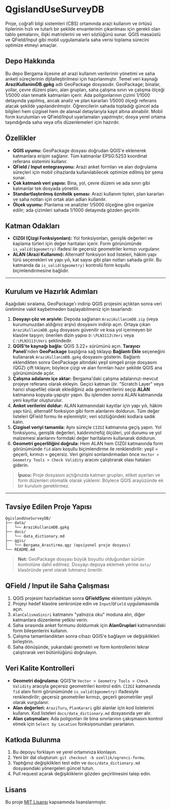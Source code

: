 # QgislandUseSurveyDB

Proje, coğrafi bilgi sistemleri (CBS) ortamında arazi kullanım ve örtüsü tiplerinin hızlı ve tutarlı bir şekilde envanterinin çıkarılması için gerekli olan tablo şemalarını, ilişki matrislerini ve veri sözlüğünü sunar. QGIS masaüstü ve QField/Input gibi mobil uygulamalarla saha verisi toplama sürecini optimize etmeyi amaçlar.

## Depo Hakkında

Bu depo Bergama ilçesine ait arazi kullanım verilerinin yönetimi ve saha anketi süreçlerinin dijitalleştirilmesi için hazırlanmıştır. Temel veri kaynağı **AraziKullanimDB.gpkg** adlı GeoPackage dosyasıdır. GeoPackage; binalar, yollar, çevre düzeni planı, alan grupları, saha çalışma sınırı ve çalışma ölçeği 1/5000 olan tematik katmanları içerir. Ada poligonlarının çizimi 1/1000 detayında yapılmış, ancak analiz ve plan kararları 1/5000 ölçeği referans alacak şekilde yapılandırılmıştır. Öğrencilerin sahada topladığı güncel ada bilgileri hem çizgisel hem de alansal detaylarıyla kayıt altına alınabilir. Mobil form kurulumları ve QField/Input uyarlamaları yapılmıştır; dosya yerel ortama taşındığında saha veya ofis düzenlemeleri için hazırdır.

## Özellikler

* **QGIS uyumu:** GeoPackage dosyası doğrudan QGIS'e eklenerek katmanlara erişim sağlanır. Tüm katmanlar EPSG:5253 koordinat referans sistemini kullanır.
* **QField / Input entegrasyonu:** Arazi anket formları ve alan doğrulama süreçleri için mobil cihazlarda kullanılabilecek optimize edilmiş bir şema sunar.
* **Çok katmanlı veri yapısı:** Bina, yol, çevre düzeni ve ada sınırı gibi katmanlar tek dosyada yönetilir.
* **Standartlaştırılmış öznitelik şeması:** Arazi kullanım tipleri, plan kararları ve saha notları için ortak alan adları kullanılır.
* **Ölçek uyumu:** Planlama ve analizler 1/5000 ölçeğine göre organize edilir; ada çizimleri sahada 1/1000 detayında gözden geçirilir.

## Katman Odakları

* **CIZGI (Çizgi Fonksiyonları):** Yol fonksiyonları, genişlik değerleri ve kaplama türleri için değer haritaları içerir. Form görünümünde `is_valid($geometry)` ifadesi ile geçersiz geometriler kırmızı vurgulanır.
* **ALAN (Arazi Kullanımı):** Alternatif fonksiyon kod listeleri, hâkim yapı türü seçenekleri ve yapı yılı, kat sayısı gibi plan notları sahada girilir. Bu katmanda da `is_valid($geometry)` kontrolü form koşullu biçimlendirmesine bağlıdır.

--- 

## Kurulum ve Hazırlık Adımları

Aşağıdaki sıralama, GeoPackage'ı indirip QGIS projesini açtıktan sonra veri üretimine vakit kaybetmeden başlayabilmeniz için tasarlandı:

1. **Dosyayı çöz ve arşivle:** Depoda sağlanan `AraziKullanimDB.zip` (veya kurumunuzdan aldığınız arşiv) dosyasını indirip açın. Ortaya çıkan `AraziKullanimDB.gpkg` dosyasını güvenilir ve kısa yol içermeyen bir klasöre taşıyın; önerilen dizin yapısı `D:\PLN3113\Veri` veya `C:\PLN3113\Veri` şeklindedir.
2. **QGIS'te kaynağı bağla:** QGIS 3.22+ sürümünü açın. **Tarayıcı Paneli**'nden **GeoPackage** başlığına sağ tıklayıp **Bağlantı Ekle** seçeneğini kullanarak `AraziKullanimDB.gpkg` dosyasını gösterin. Bağlantı eklendikten sonra GeoPackage altındaki yeşil simgeli proje dosyasını (QGZ) çift tıklayın; böylece çizgi ve alan formları hazır şekilde QGIS ana görünümünde açılır.
3. **Çalışma adalarını içe aktar:** Bergama'daki çalışma adalarınızı mevcut projeye referans olarak ekleyin. Geçici katman (ör. "Scratch Layer" veya harici shapefile) olarak eklediğiniz ada geometrilerini seçip **ALAN** katmanına kopyala-yapıştır yapın. Bu işlemden sonra ALAN katmanında yeni kayıtlar oluşturulur.
4. **Anket verilerini doldur:** ALAN katmanındaki kayıtlar için yapı yılı, hâkim yapı türü, alternatif fonksiyon gibi form alanlarını doldurun. Tüm değer listeleri QField formu ile eşlenmiştir; veri sözlüğündeki kodlara sadık kalın.
5. **Çizgisel veriyi tamamla:** Aynı süreçle `CIZGI` katmanına geçiş yapın. Yol fonksiyonu, genişlik değerleri, kaldırım/refüj ölçüleri, yol durumu ve yol malzemesi alanlarını formdaki değer haritalarını kullanarak doldurun.
6. **Geometri geçerliliğini doğrula:** Hem ALAN hem CIZGI katmanında form görünümünde `fid` alanı koşullu biçimlendirme ile renklendirilir: yeşil = geçerli, kırmızı = geçersiz. Veri girişini sonlandırmadan önce `Vector > Geometry Tools > Check Validity` aracını çalıştırarak olası hataları giderin.

> **İpucu:** Proje dosyasını açtığınızda katman grupları, etiket ayarları ve form düzenleri otomatik olarak yüklenir. Böylece QGIS arayüzünde ek bir kurulum gerektirmez.

---

## Tavsiye Edilen Proje Yapısı
```
QgislandUseSurveyDB/
├── data/
│   └── AraziKullanimDB.gpkg
├── docs/
│   └── data_dictionary.md
├── qgis/
│   └── Bergama_Arastirma.qgz (opsiyonel proje dosyası)
└── README.md
```

> **Not:** GeoPackage dosyası büyük boyutlu olduğundan sürüm kontrolüne dahil edilmez. Dosyayı depoya eklemek yerine `data/` klasöründe yerel olarak tutmanız önerilir.

## QField / Input ile Saha Çalışması

1. QGIS projesini hazırladıktan sonra **QFieldSync** eklentisini yükleyin.
2. Projeyi hedef klasöre senkronize edin ve `Input`/`QField` uygulamasında açın.
3. `AlanCalismaSiniri` katmanını "yalnızca oku" moduna alın, diğer katmanlara düzenleme yetkisi verin.
4. Saha sırasında anket formunu doldurmak için **AlanGruplari** katmanındaki form bileşenlerini kullanın.
5. Çalışma tamamlandıktan sonra cihazı QGIS'e bağlayın ve değişiklikleri birleştirin.
6. Saha dönüşünde, yukarıdaki geometri ve form kontrollerini tekrar çalıştırarak veri bütünlüğünü doğrulayın.

## Veri Kalite Kontrolleri

* **Geometri doğrulama:** QGIS'te `Vector > Geometry Tools > Check Validity` aracıyla geçersiz geometrileri kontrol edin. `CIZGI` katmanında `fid` alanı form görünümünde `is_valid($geometry)` ifadesiyle renklendirilir; geçersiz geometriler kırmızı, geçerli geometriler yeşil olarak vurgulanır.
* **Alan değerleri:** `AraziTuru`, `PlanKarari` gibi alanlar için kod listelerini kullanın. Kod listeleri `docs/data_dictionary.md` dosyasında yer alır.
* **Alan çatışmaları:** Ada poligonları ile bina sınırlarının çakışmasını kontrol etmek için `Select by Location` fonksiyonundan yararlanın.

## Katkıda Bulunma

1. Bu depoyu forklayın ve yerel ortamınıza klonlayın.
2. Yeni bir dal oluşturun: `git checkout -b ozellik/ogrenci-formu`.
3. Yaptığınız değişiklikleri test edin ve `docs/data_dictionary.md` dosyasındaki yönergeleri güncel tutun.
4. Pull request açarak değişikliklerin gözden geçirilmesini talep edin.

## Lisans

Bu proje [MIT Lisansı](LICENSE) kapsamında lisanslanmıştır.
